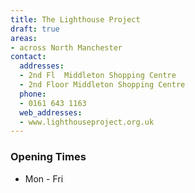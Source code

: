 ```yaml
---
title: The Lighthouse Project
draft: true
areas:
- across North Manchester
contact:
  addresses:
  - 2nd Fl  Middleton Shopping Centre
  - 2nd Floor Middleton Shopping Centre
  phone:
  - 0161 643 1163
  web_addresses:
  - www.lighthouseproject.org.uk
---
```


### Opening Times
* Mon - Fri

